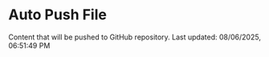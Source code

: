 # Auto Push File

Content that will be pushed to GitHub repository.
Last updated: 08/06/2025, 06:51:49 PM